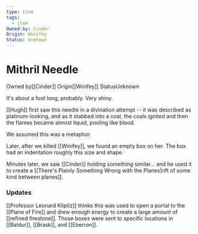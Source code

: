 ```yaml
---
type: item
tags:
  - item
Owned-by: Cinder
Origin: Winifey
Status: Unknown
---
```


# Mithril Needle

<span class="dataview inline-field"><span class="inline-field-key">Owned by</span><span class="inline-field-value">[[Cinder]]</span></span>
<span class="dataview inline-field"><span class="inline-field-key">Origin</span><span class="inline-field-value">[[Winifey]]</span></span>
<span class="dataview inline-field"><span class="inline-field-key">Status</span><span class="inline-field-value">Unknown</span></span>

It's about a foot long, probably. Very shiny. 

[[Hugh]] first saw this needle in a divination attempt -- it was described as platinum-looking, and as it stabbed into a coal, the coals ignited and then the flames became almost liquid, pooling like blood. 

We assumed this was a metaphor.

Later, after we killed [[Winifey]], we found an empty box on her. The box had an indentation roughly this size and shape.

Minutes later, we saw [[Cinder]] holding something similar... and he used it to create a [[There's Plainly Something Wrong with the Planes|rift of some kind between planes]].

### Updates
[[Professor Leonard Klipitz]] thinks this was used to open a portal to the [[Plane of Fire]] and drew enough energy to create a large amount of [[refined firestone]]. Those boxes were sent to specific locations in [[Baldur]], [[Brask]], and [[Eberron]].

